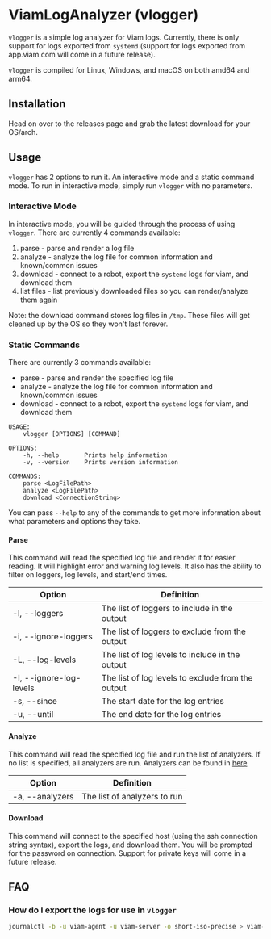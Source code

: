 # ViamLogAnalyzer (vlogger)

`vlogger` is a simple log analyzer for Viam logs. Currently, there is only support for logs exported from `systemd` (support for logs exported from app.viam.com will come in a future release).

`vlogger` is compiled for Linux, Windows, and macOS on both amd64 and arm64.

## Installation

Head on over to the releases page and grab the latest download for your OS/arch.

## Usage

`vlogger` has 2 options to run it. An interactive mode and a static command mode. To run in interactive mode, simply run `vlogger` with no parameters.

### Interactive Mode

In interactive mode, you will be guided through the process of using `vlogger`.
There are currently 4 commands available:

1. parse - parse and render a log file
2. analyze - analyze the log file for common information and known/common issues
3. download - connect to a robot, export the `systemd` logs for viam, and download them
4. list files - list previously downloaded files so you can render/analyze them again

Note: the download command stores log files in `/tmp`. These files will get cleaned up by the OS so they won't last forever.

### Static Commands

There are currently 3 commands available:

* parse - parse and render the specified log file
* analyze - analyze the log file for common information and known/common issues
* download - connect to a robot, export the `systemd` logs for viam, and download them

```text
USAGE:
    vlogger [OPTIONS] [COMMAND]

OPTIONS:
    -h, --help       Prints help information
    -v, --version    Prints version information

COMMANDS:
    parse <LogFilePath>
    analyze <LogFilePath>
    download <ConnectionString>
```

You can pass `--help` to any of the commands to get more information about what parameters and options they take.

#### Parse

This command will read the specified log file and render it for easier reading. It will highlight error and warning log levels. It also has the ability to filter on loggers, log levels, and start/end times.

|Option|Definition|
|-|-|
|-l, --loggers <MODULES>|The list of loggers to include in the output|
|-i, --ignore-loggers <MODULES>|The list of loggers to exclude from the output|
|-L, --log-levels <LEVELS>|The list of log levels to include in the output|
|-I, --ignore-log-levels <LEVELS>|The list of log levels to exclude from the output|
|-s, --since <SINCE>|The start date for the log entries|
|-u, --until <UNTIL>|The end date for the log entries|

#### Analyze

This command will read the specified log file and run the list of analyzers. If no list is specified, all analyzers are run. Analyzers can be found in [here](Core/Analyzers/)

|Option|Definition|
|-|-|
|-a, --analyzers <ANALYZERS>|The list of analyzers to run|

#### Download

This command will connect to the specified host (using the ssh connection string syntax), export the logs, and download them. You will be prompted for the password on connection. Support for private keys will come in a future release.

## FAQ

### How do I export the logs for use in `vlogger`

```bash
journalctl -b -u viam-agent -u viam-server -o short-iso-precise > viam-logs.log
```
